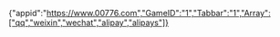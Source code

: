 {"appid":"https://www.00776.com","GameID":"1","Tabbar":"1","Array":["qq","weixin","wechat","alipay","alipays"]}
